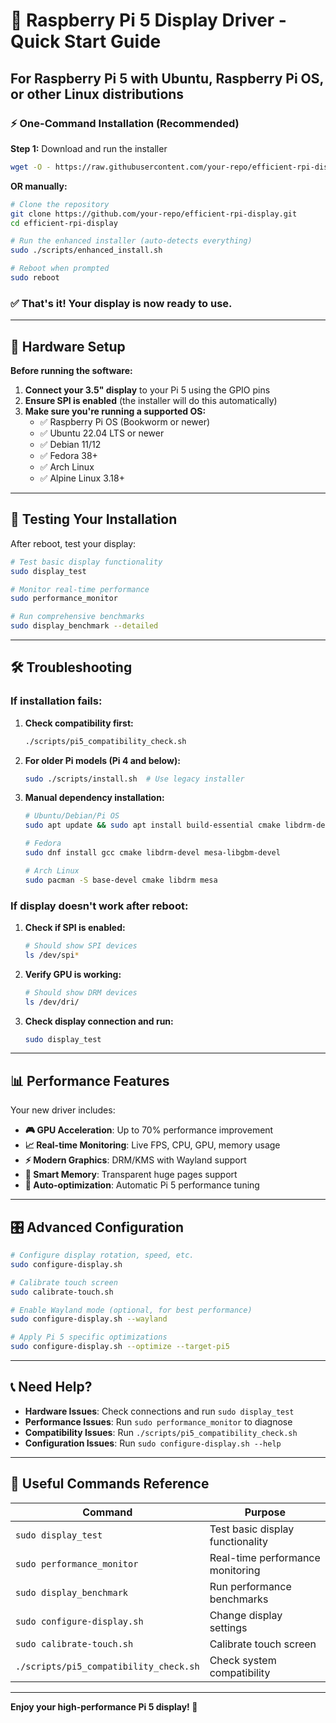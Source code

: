 # 🚀 Raspberry Pi 5 Display Driver - Quick Start Guide

## For Raspberry Pi 5 with Ubuntu, Raspberry Pi OS, or other Linux distributions

### ⚡ One-Command Installation (Recommended)

**Step 1:** Download and run the installer
```bash
wget -O - https://raw.githubusercontent.com/your-repo/efficient-rpi-display/main/install.sh | sudo bash
```

**OR manually:**

```bash
# Clone the repository
git clone https://github.com/your-repo/efficient-rpi-display.git
cd efficient-rpi-display

# Run the enhanced installer (auto-detects everything)
sudo ./scripts/enhanced_install.sh

# Reboot when prompted
sudo reboot
```

### ✅ That's it! Your display is now ready to use.

---

## 🔧 Hardware Setup

**Before running the software:**

1. **Connect your 3.5" display** to your Pi 5 using the GPIO pins
2. **Ensure SPI is enabled** (the installer will do this automatically)
3. **Make sure you're running a supported OS:**
   - ✅ Raspberry Pi OS (Bookworm or newer)
   - ✅ Ubuntu 22.04 LTS or newer  
   - ✅ Debian 11/12
   - ✅ Fedora 38+
   - ✅ Arch Linux
   - ✅ Alpine Linux 3.18+

---

## 🎯 Testing Your Installation

After reboot, test your display:

```bash
# Test basic display functionality
sudo display_test

# Monitor real-time performance
sudo performance_monitor

# Run comprehensive benchmarks
sudo display_benchmark --detailed
```

---

## 🛠️ Troubleshooting

### If installation fails:

1. **Check compatibility first:**
   ```bash
   ./scripts/pi5_compatibility_check.sh
   ```

2. **For older Pi models (Pi 4 and below):**
   ```bash
   sudo ./scripts/install.sh  # Use legacy installer
   ```

3. **Manual dependency installation:**
   ```bash
   # Ubuntu/Debian/Pi OS
   sudo apt update && sudo apt install build-essential cmake libdrm-dev libgbm-dev
   
   # Fedora
   sudo dnf install gcc cmake libdrm-devel mesa-libgbm-devel
   
   # Arch Linux
   sudo pacman -S base-devel cmake libdrm mesa
   ```

### If display doesn't work after reboot:

1. **Check if SPI is enabled:**
   ```bash
   # Should show SPI devices
   ls /dev/spi*
   ```

2. **Verify GPU is working:**
   ```bash
   # Should show DRM devices
   ls /dev/dri/
   ```

3. **Check display connection and run:**
   ```bash
   sudo display_test
   ```

---

## 📊 Performance Features

Your new driver includes:

- **🎮 GPU Acceleration**: Up to 70% performance improvement
- **📈 Real-time Monitoring**: Live FPS, CPU, GPU, memory usage
- **⚡ Modern Graphics**: DRM/KMS with Wayland support
- **🧠 Smart Memory**: Transparent huge pages support
- **🔧 Auto-optimization**: Automatic Pi 5 performance tuning

---

## 🎛️ Advanced Configuration

```bash
# Configure display rotation, speed, etc.
sudo configure-display.sh

# Calibrate touch screen
sudo calibrate-touch.sh

# Enable Wayland mode (optional, for best performance)
sudo configure-display.sh --wayland

# Apply Pi 5 specific optimizations
sudo configure-display.sh --optimize --target-pi5
```

---

## 📞 Need Help?

- **Hardware Issues**: Check connections and run `sudo display_test`
- **Performance Issues**: Run `sudo performance_monitor` to diagnose
- **Compatibility Issues**: Run `./scripts/pi5_compatibility_check.sh`
- **Configuration Issues**: Run `sudo configure-display.sh --help`

---

## 🔗 Useful Commands Reference

| Command | Purpose |
|---------|---------|
| `sudo display_test` | Test basic display functionality |
| `sudo performance_monitor` | Real-time performance monitoring |
| `sudo display_benchmark` | Run performance benchmarks |
| `sudo configure-display.sh` | Change display settings |
| `sudo calibrate-touch.sh` | Calibrate touch screen |
| `./scripts/pi5_compatibility_check.sh` | Check system compatibility |

---

**Enjoy your high-performance Pi 5 display! 🎉** 